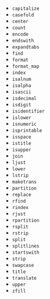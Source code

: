 * `capitalize`          
* `casefold`            
* `center`              
* `count`               
* `encode`              
* `endswith`            
* `expandtabs`          
* `find`                
* `format`              
* `format_map`          
* `index`               
* `isalnum`             
* `isalpha`             
* `isascii`             
* `isdecimal`           
* `isdigit`             
* `isidentifier`        
* `islower`             
* `isnumeric`           
* `isprintable`         
* `isspace`             
* `istitle`             
* `isupper`             
* `join`                
* `ljust`               
* `lower`               
* `lstrip`              
* `maketrans`           
* `partition`           
* `replace`             
* `rfind`               
* `rindex`              
* `rjust`               
* `rpartition`          
* `rsplit`              
* `rstrip`              
* `split`               
* `splitlines`          
* `startswith`          
* `strip`               
* `swapcase`            
* `title`               
* `translate`           
* `upper`               
* `zfill`               
